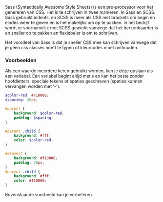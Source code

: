 Sass (Syntactically Awesome Style Sheets) is een pre-processor voor het genereren van CSS. Het is te schrijven in twee manieren. In Sass en SCSS. Sass gebruikt indents, en SCSS is meer als CSS met brackets om begin en eindes weer te geven en is het makelijks om op te pakken. In het bedrijf wordt er voornamelijk met SCSS gewerkt vanwege dat het herkenbaarder is en sneller op te pakken en flexiebeler is om te schrijven.

Het voordeel van Sass is dat je sneller CSS mee kan schrijven vanwege dat je geen css classes hoeft te typen of kleurcodes moet onthouden.

### Voorbeelden

Als een waarde meerdere keren gebruikt worden, kan je deze opslaan als een variabel. Een variabel begint altijd met `$` en kan het beste zonder hoofdletters, speciale tekens of spaties geschreven (spaties kunnen vervangen worden met '-').

```scss
$color-red: #F10000;
$spacing: 20px;

#parent {
    background: $color-red;
    padding: $spacing;
}

#parent .child {
    background: #fff;
    color: $color-red;
}
```

```css
#element {
    background: #f10000;
    padding: 20px;
}
#parent .child {
    background: #fff;
    color: #f10000;
}
```

Bovenstaande voorbeeld kan je verbeteren.
